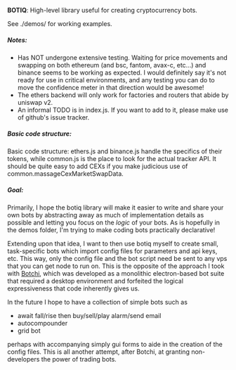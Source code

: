 **BOTIQ**: High-level library useful for creating cryptocurrency bots.

See ./demos/ for working examples. 

##### Notes:
* Has NOT undergone extensive testing. Waiting for price movements and swapping on both ethereum (and bsc, fantom, avax-c, etc...) and binance seems to be working as expected. I would definitely say it's not ready for use in critical environments, and any testing you can do to move the confidence meter in that direction would be awesome!
* The ethers backend will only work for factories and routers that abide by uniswap v2.
* An informal TODO is in index.js. If you want to add to it, please make use of github's issue tracker.


##### Basic code structure:
Basic code structure: ethers.js and binance.js handle the specifics of their tokens, while common.js is the place to look for the actual tracker API. It should be quite easy to add CEXs if you make judicious use of common.massageCexMarketSwapData.



##### Goal:
Primarily, I hope the botiq library will make it easier to write and share your own bots by abstracting away as much of implementation details as possible and letting you focus on the *logic* of your bots. As is hopefully in the demos folder, I'm trying to make coding bots practically declarative!

Extending upon that idea, I want to then use botiq myself to create small, task-specific bots which import config files for parameters and api keys, etc. This way, only the config file and the bot script need be sent to any vps that you can get node to run on. This is the opposite of the approach I took with [Botchi](https://github.com/neauangle/botchi), which was developed as a monolithic electron-based bot suite that required a desktop environment and forfeited the logical expressiveness that code inherently gives us.

In the future I hope to have a collection of simple bots such as
* await fall/rise then buy/sell/play alarm/send email
* autocompounder
* grid bot

perhaps with accompanying simply gui forms to aide in the creation of the config files. This is all another attempt, after Botchi, at granting non-developers the power of trading bots.



